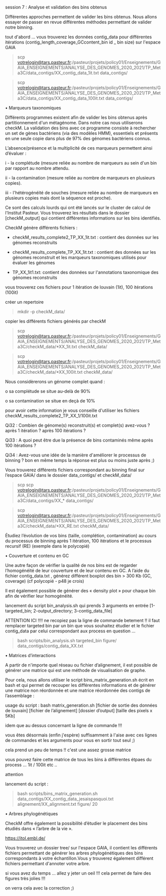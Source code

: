 session 7 : Analyse et validation des bins obtenus

Différentes approches permettent de valider les bins obtenus. Nous allons essayer de passer en revue différentes méthodes permettant de valider notre binning.

tout d'abord ... vous trouverez les données contig_data pour différentes itérations (contig_length_coverage_GCcontent_bin id _ bin size) sur l'espace GAIA

> scp votrelogin@tars.pasteur.fr:/pasteur/projets/policy01/Enseignements/GAIA_ENSEIGNEMENTS/ANALYSE_DES_GENOMES_2020_2021/TP_Meta3C/data_contigs/XX_contig_data_1it.txt  data_contigs/

> scp votrelogin@tars.pasteur.fr:/pasteur/projets/policy01/Enseignements/GAIA_ENSEIGNEMENTS/ANALYSE_DES_GENOMES_2020_2021/TP_Meta3C/data_contigs/XX_contig_data_100it.txt  data_contigs/

•	Marqueurs taxonomiques

Différents programmes existent afin de valider les bins obtenus après partitionnement d'un métagénome. Dans notre cas nous utiliserons checkM. La validation des bins avec ce programme consiste à rechercher un set de gènes bactériens (via des modèles HMM), essentiels et présents en une seule copie dans plus de 97% des génomes bactériens connus.

L’absence/présence et la multiplicité de ces marqueurs permettent ainsi d’évaluer : 

i - la complétude (mesure reliée au nombre de marqueurs au sein d'un bin par rapport au nombre attendu.

ii - la contamination (mesure reliée au nombre de marqueurs en plusieurs copies).

iii - l'hétérogénéité de souches (mesure reliée au nombre de marqueurs en plusieurs copies mais dont la séquence est proche).

Ce sont des calculs lourds qui ont été lancés sur le cluster de calcul de l'Institut Pasteur. Vous trouverez les résultats dans le dossier [checkM_output] qui contient différentes informations sur les bins identifiés.

CheckM génère différents fichiers :

- checkM_results_complete2_TP_XX_1it.txt : contient des données sur les génomes reconstruits 

- checkM_results_complete_TP_XX_1it.txt : contient des données sur les génomes reconstruit et les marqueurs taxonomiques utilisés pour évaluer les génomes

- TP_XX_1it1.txt: contient des données sur l'annotations taxonomique des génomes reconstruits

vous trouverez ces fichiers pour 1 itération de louvain (1it), 100 itérations (100it) 

créer un repertoire

> mkdir -p checkM_data/

copier les différents fichiers générés par checkM

> scp votrelogin@tars.pasteur.fr:/pasteur/projets/policy01/Enseignements/GAIA_ENSEIGNEMENTS/ANALYSE_DES_GENOMES_2020_2021/TP_Meta3C/checkM_data/*XX_1it.txt checkM_data/

> scp votrelogin@tars.pasteur.fr:/pasteur/projets/policy01/Enseignements/GAIA_ENSEIGNEMENTS/ANALYSE_DES_GENOMES_2020_2021/TP_Meta3C/checkM_data/*XX_100it.txt checkM_data/

Nous considèrerons un génome complet quand :

o	sa complétude se situe au-delà de 90%

o	sa contamination se situe en deçà de 10%

pour avoir cette information je vous conseille d'utiliser les fichiers checkM_results_complete2_TP_XX_1/100it.txt

Qi32 : Combien de génome(s) reconstruit(s) et complet(s) avez-vous ? après 1 itération ? après 100 itérations ?

Qi33 : A quoi peut être due la présence de bins contaminés même après 100 itérations ?

Qi34 : Avez-vous une idée de la manière d'améliorer le processus de binning ? bon en même temps la réponse est plus ou moins juste après ;)

Vous trouverez différents fichiers correspondant au binning final sur l’espace GAIA/ dans le dossier data_contigs/ et checkM_data/

> scp scp votrelogin@tars.pasteur.fr:/pasteur/projets/policy01/Enseignements/GAIA_ENSEIGNEMENTS/ANALYSE_DES_GENOMES_2020_2021/TP_Meta3C/data_contigs/XX_* data_contigs/

> scp votrelogin@tars.pasteur.fr:/pasteur/projets/policy01/Enseignements/GAIA_ENSEIGNEMENTS/ANALYSE_DES_GENOMES_2020_2021/TP_Meta3C/checkM_data/*XX_RE.txt checkM_data/

Étudiez l’évolution de vos bins (taille, complétion, contamination) au cours du processus de binning après 1 itération, 100 itérations et le processus recursif (RE) (exemple dans le polycopié)

•	Couverture et contenu en GC

Une autre façon de vérifier la qualité de nos bins est de regarder l’homogénéité de leur couverture et de leur contenu en GC. A l’aide du fichier contig_data.txt , générez différent boxplot des bin > 300 Kb (GC, coverage) (cf polycopié - p48 je crois)

Il est également possible de générer des « density plot » pour chaque bin afin de vérifier leur homogénéité.

lancement du script bin_analysis.sh qui prends 3 arguments en entrée [1-targeted_bin; 2-output_directory; 3-contig_data_file]

ATTENTION ICI !!!!  ne recopiez pas la ligne de commande betement !! il faut remplacer targeted bin par un bin que vous souhaitez étudier et le fichier contig_data par celui correspondant aux process en question ...

> bash scripts/bin_analysis.sh  targeted_bin  figure/  data_contigs/contig_data_XX.txt 

•	Matrices d’interactions

A partir de n'importe quel réseau ou fichier d’alignement, il est possible de générer une matrice qui est une méthode de visualisation de graphe.

Pour cela, nous allons utiliser le script bins_matrix_generation.sh écrit en bash et qui permet de recouper les différentes informations et de générer une matrice non réordonnée et une matrice réordonnée des contigs de l’assemblage :

usage du script : bash matrix_generation.sh  [fichier de sortie des données de louvain]  [fichier de l’alignement]  [dossier d’output]  [taille des pixels x 5Kb]

idem que au dessus concernant la ligne de commande !!!

vous êtes désormais (enfin j'espère) suffisamment à l'aise avec ces lignes de commandes et les arguments pour vous en sortir tout seul ;)

cela prend un peu de temps !! c'est une assez grosse matrice

vous pouvez faire cette matrice de tous les bins à différentes étpaes du process ... 1it / 100it etc ..

attention

lancement du script :

> bash scripts/bins_matrix_generation.sh  data_contigs/XX_contig_data_jesaispasquoi.txt  alignement/XX_alignment.txt  figure/  20

•	Arbres phylogénétiques

CheckM offre également la possibilité d’étudier le placement des bins étudiés dans « l’arbre de la vie ».

https://itol.embl.de/

Vous trouverez un dossier tree/ sur l'espace GAIA, il contient les différents fichiers permettant de générer les arbres phylogénétiques des bins correspondants à votre échantillon.Vous y trouverez également différent fichiers permettant d'annoter votre arbre.

si vous avez du temps ... allez y jeter un oeil !!! cela permet de faire des figures très jolies !!! 

on verra cela avec la correction ;)

